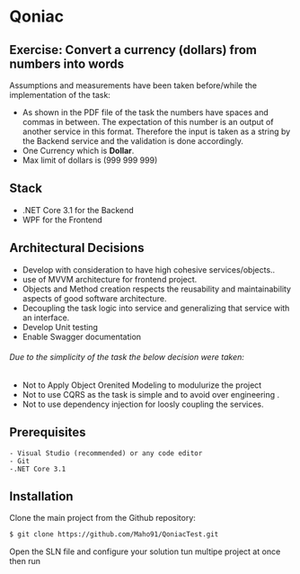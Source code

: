 # Qoniac
## Exercise: Convert a currency (dollars) from numbers into words 

Assumptions and measurements have been taken before/while the implementation of the task:

- As shown in the PDF file of the task the numbers have spaces and commas in between. The expectation of this number is an output of another service in this format. Therefore the input is taken as a string by the Backend service and the validation is done accordingly. 
- One Currency which is **Dollar**.
- Max limit of dollars is (999 999 999)

## Stack

- .NET Core 3.1 for the Backend
- WPF for the Frontend

## Architectural Decisions 
- Develop with consideration to have high cohesive services/objects..
- use of MVVM architecture for frontend project.
- Objects and Method creation respects the reusability and maintainability aspects of good software architecture. 
- Decoupling the task logic into service and generalizing that service with an interface.
- Develop Unit testing
- Enable Swagger documentation

###### Due to the simplicity of the task the below decision were taken:
- Not to Apply Object Orenited Modeling to modulurize the project  
- Not to use CQRS as the task is simple and to avoid over engineering . 
- Not to use dependency injection for loosly coupling the services.




## Prerequisites
	- Visual Studio (recommended) or any code editor
	- Git
	-.NET Core 3.1 

 
## Installation
Clone the main project from the Github repository:

```sh
$ git clone https://github.com/Maho91/QoniacTest.git
```
Open the SLN file and configure your solution tun multipe project at once then run

